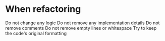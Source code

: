 # When refactoring
Do not change any logic
Do not remove any implementation details
Do not remove comments
Do not remove empty lines or whitespace
Try to keep the code's original formatting
